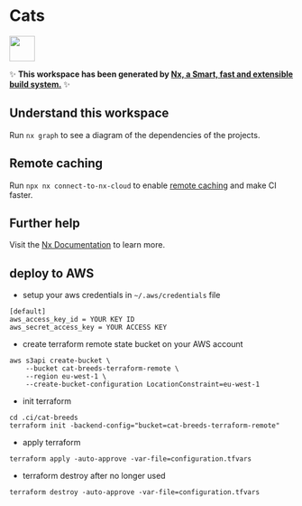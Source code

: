 # Cats

<a alt="Nx logo" href="https://nx.dev" target="_blank" rel="noreferrer"><img src="https://raw.githubusercontent.com/nrwl/nx/master/images/nx-logo.png" width="45"></a>

✨ **This workspace has been generated by [Nx, a Smart, fast and extensible build system.](https://nx.dev)** ✨

## Understand this workspace

Run `nx graph` to see a diagram of the dependencies of the projects.

## Remote caching

Run `npx nx connect-to-nx-cloud` to enable [remote caching](https://nx.app) and make CI faster.

## Further help

Visit the [Nx Documentation](https://nx.dev) to learn more.


## deploy to AWS
- setup your aws credentials in `~/.aws/credentials` file 
```
[default]
aws_access_key_id = YOUR KEY ID
aws_secret_access_key = YOUR ACCESS KEY
```
- create terraform remote state bucket on your AWS account
```
aws s3api create-bucket \
    --bucket cat-breeds-terraform-remote \
    --region eu-west-1 \
    --create-bucket-configuration LocationConstraint=eu-west-1
```
- init terraform
```
cd .ci/cat-breeds
terraform init -backend-config="bucket=cat-breeds-terraform-remote"
```
- apply terraform
```
terraform apply -auto-approve -var-file=configuration.tfvars
```

- terraform destroy after no longer used
```
terraform destroy -auto-approve -var-file=configuration.tfvars 
```
